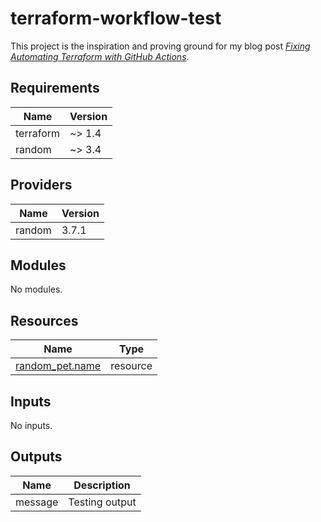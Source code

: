 # terraform-workflow-test

This project is the inspiration and proving ground for my blog post [_Fixing Automating Terraform with GitHub Actions_](https://warman.io/blog/2023/03/fixing-automating-terraform-with-github-actions/).

<!-- BEGIN_TF_DOCS -->
## Requirements

| Name | Version |
|------|---------|
| terraform | ~> 1.4 |
| random | ~> 3.4 |

## Providers

| Name | Version |
|------|---------|
| random | 3.7.1 |

## Modules

No modules.

## Resources

| Name | Type |
|------|------|
| [random_pet.name](https://registry.terraform.io/providers/hashicorp/random/latest/docs/resources/pet) | resource |

## Inputs

No inputs.

## Outputs

| Name | Description |
|------|-------------|
| message | Testing output |
<!-- END_TF_DOCS -->
